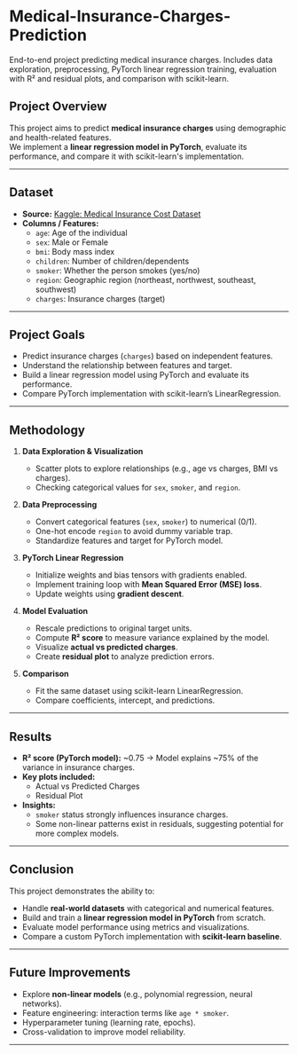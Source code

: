 # Medical-Insurance-Charges-Prediction
End-to-end project predicting medical insurance charges. Includes data exploration, preprocessing, PyTorch linear regression training, evaluation with R² and residual plots, and comparison with scikit-learn.

## Project Overview
This project aims to predict **medical insurance charges** using demographic and health-related features.  
We implement a **linear regression model in PyTorch**, evaluate its performance, and compare it with scikit-learn's implementation.

---

## Dataset
- **Source:** [Kaggle: Medical Insurance Cost Dataset](https://www.kaggle.com/datasets/mosapabdelghany/medical-insurance-cost-dataset?select=insurance.csv)  
- **Columns / Features:**
  - `age`: Age of the individual
  - `sex`: Male or Female
  - `bmi`: Body mass index
  - `children`: Number of children/dependents
  - `smoker`: Whether the person smokes (yes/no)
  - `region`: Geographic region (northeast, northwest, southeast, southwest)
  - `charges`: Insurance charges (target)

---

## Project Goals
- Predict insurance charges (`charges`) based on independent features.
- Understand the relationship between features and target.
- Build a linear regression model using PyTorch and evaluate its performance.
- Compare PyTorch implementation with scikit-learn’s LinearRegression.

---

## Methodology

1. **Data Exploration & Visualization**
   - Scatter plots to explore relationships (e.g., age vs charges, BMI vs charges).
   - Checking categorical values for `sex`, `smoker`, and `region`.

2. **Data Preprocessing**
   - Convert categorical features (`sex`, `smoker`) to numerical (0/1).  
   - One-hot encode `region` to avoid dummy variable trap.  
   - Standardize features and target for PyTorch model.

3. **PyTorch Linear Regression**
   - Initialize weights and bias tensors with gradients enabled.
   - Implement training loop with **Mean Squared Error (MSE) loss**.
   - Update weights using **gradient descent**.

4. **Model Evaluation**
   - Rescale predictions to original target units.
   - Compute **R² score** to measure variance explained by the model.
   - Visualize **actual vs predicted charges**.
   - Create **residual plot** to analyze prediction errors.

5. **Comparison**
   - Fit the same dataset using scikit-learn LinearRegression.
   - Compare coefficients, intercept, and predictions.

---

## Results

- **R² score (PyTorch model):** ~0.75 → Model explains ~75% of the variance in insurance charges.
- **Key plots included:**
  - Actual vs Predicted Charges
  - Residual Plot
- **Insights:**
  - `smoker` status strongly influences insurance charges.
  - Some non-linear patterns exist in residuals, suggesting potential for more complex models.

---

## Conclusion

This project demonstrates the ability to:
- Handle **real-world datasets** with categorical and numerical features.
- Build and train a **linear regression model in PyTorch** from scratch.
- Evaluate model performance using metrics and visualizations.
- Compare a custom PyTorch implementation with **scikit-learn baseline**.

---

## Future Improvements
- Explore **non-linear models** (e.g., polynomial regression, neural networks).  
- Feature engineering: interaction terms like `age * smoker`.  
- Hyperparameter tuning (learning rate, epochs).  
- Cross-validation to improve model reliability.

---

